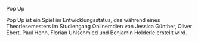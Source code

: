 Pop Up

Pop Up ist ein Spiel im Entwicklungsstatus, das während eines Theoriesemesters im Studiengang Onlinemdien von Jessica Günther, Oliver Ebert, Paul Henn, Florian Uhlschmied und Benjamin Holderle erstellt wird.
